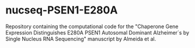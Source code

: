 # nucseq-PSEN1-E280A
Repository containing the computational code for the "Chaperone Gene Expression Distinguishes E280A PSEN1 Autosomal Dominant Alzheimer´s by Single Nucleus RNA Sequencing" manuscript by Almeida et al.
